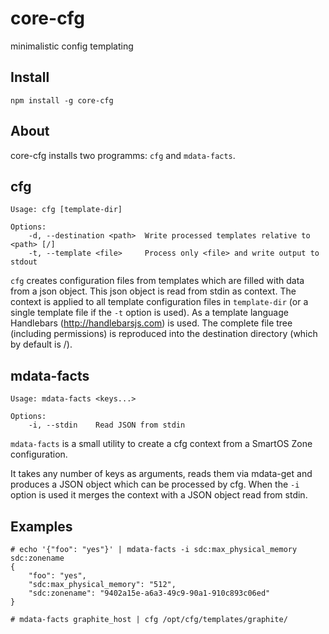 # core-cfg

minimalistic config templating

## Install

	npm install -g core-cfg

## About

core-cfg installs two programms: <code>cfg</code> and <code>mdata-facts</code>.

## cfg

	Usage: cfg [template-dir]
	
	Options:
	    -d, --destination <path>  Write processed templates relative to <path> [/]
    	-t, --template <file>     Process only <file> and write output to stdout
    
<code>cfg</code> creates configuration files from templates which are filled with data from a json object.
This json object is read from stdin as context.
The context is applied to all template configuration files in <code>template-dir</code> (or a single template file if the <code>-t</code> option is used).
As a template language Handlebars (<http://handlebarsjs.com>) is used.
The complete file tree (including permissions) is reproduced into the destination directory (which by default is /).

## mdata-facts

	Usage: mdata-facts <keys...>
	
	Options:
	    -i, --stdin    Read JSON from stdin

<code>mdata-facts</code> is a small utility to create a cfg context from a SmartOS Zone configuration.


It takes any number of keys as arguments, reads them via mdata-get and produces a JSON object which can be processed by cfg.
When the <code>-i</code> option is used it merges the context with a JSON object read from stdin.

## Examples

	# echo '{"foo": "yes"}' | mdata-facts -i sdc:max_physical_memory sdc:zonename
	{
		"foo": "yes",
		"sdc:max_physical_memory": "512",
		"sdc:zonename": "9402a15e-a6a3-49c9-90a1-910c893c06ed"
	}

	# mdata-facts graphite_host | cfg /opt/cfg/templates/graphite/

